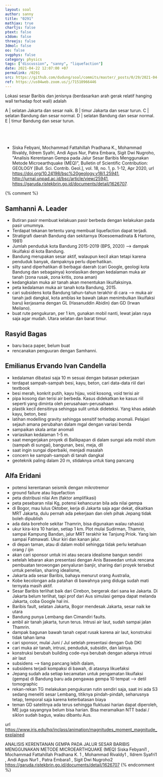 ```yaml
---
layout: soal
author: sanny
title: "0291"
mathjax: true
chartjs: false
ptext: false
x3dom: false
threejs: false
3dmol: false
oo: false
svgphys: false
category: physics
tags: ["discussion", "sanny", "liquefaction"]
date: 2021-04-22 12:07:00 +07
permalink: /0291
src: https://github.com/dudung/soal/commits/master/_posts/0/29/2021-04-22-discussion-1.md
ref: https://us04web.zoom.us/j/71510966446
---
```

Lokasi sesar Baribis dan jenisnya (berdasarkan arah gerak relatif hanging wall terhadap foot wall) adalah

A | selatan Jakarta dan sesar naik.
B | timur Jakarta dan sesar turun.
C | selatan Bandung dan sesar normal.
D | selatan Bandung dan sesar normal.
E | timur Bandung dan sesar turun.

## &nbsp;
+ Siska Febyani, Mochammad Fattahillah Pradhana K., Mohammad Rivaldy, Ildrem Syafri, Andi Agus Nur, Patra Embara, Sigit Dwi Nugroho, "Analisis Kerentanan Gempa pada Jalur Sesar Baribis Menggunakan Metode Microearthquake (MEQ)", Bulletin of Scientific Contribution: GEOLOGY [Bull. Sci. Contrib. Geol.], vol. 18, no. 1, p. 1-12, Apr 2020, url <https://doi.org/10.24198/bsc%20geology.v18i1.25941>, <http://jurnal.unpad.ac.id/bsc/article/view/25941>, <https://garuda.ristekbrin.go.id/documents/detail/1626707>.


{% comment %}
## Samhanni A. Leader
- Butiran pasir membuat kelakuan pasir berbeda dengan kelakukan pada pasir umumnya.
- Terdapat tekanan tertentu yang membuat liquefaction dapat terjadi.
- Stratigrafi daerah Bandung dan sekitarnya (Koesoemadinata & Hartono, 1981)
- Jumlah penduduk kota Bandung 2015-2019 (BPS, 2020) --> dampak likuifaksi di kota Bandung.
- Bandung merupakan sesar aktif, walaupun kecil akan tetapi karena penduduk banyak, dampaknya perlu diperhatikan.
- silty sand diperhatikan di berbagai daerah (cari Google, geologi kota Bandung dan sebagainya) korelasikan dengan kedalaman muka air tanah (zona rusak, zona kritis, zona aman)
- kedangkalan muka air tanah akan menentukan likuifaksinya.
- peta kedalaman muka air tanah kota Bandung, 2015.
- cari subsidens kota Bandung tahun-tahun terakhir di cara --> muka air tanah jadi dangkal, kota amblas ke bawah (akan menimbulkan likuifaksi baru) kerjasama dengan GL (Hasanuddin Abidin) dan GD (Irwan Meilano).
- buat rute pengukuran, per 1 km, gunakan mobil nanti, lewat jalan raya saja agar mudah. Utara selatan dan barat timur.

## Rasyid Bagas
- baru baca paper, belum buat
- rencanakan penguuran dengan Samhanni.

## Emilianus Ervando Ivan Candella
- kedalaman dibatasi saja 10 m sesuai dengan batasan pekerjaan
- terdapat sampah-sampah besi, kayu, beton, cari data-data riil dari textbook
- besi merah, konkrit putih, kayu hijau, void kosong, void terisi air
- pipa kosong dan terisi air berbeda. Kasus didekatkan ke kasus riil seperti yang diminta oleh perusahaan-perusahaan
- plastik kecil densitinya sehingga sulit untuk dideteksi. Yang khas adalah kayu, beton, besi
- latihan modelling gravity sehingga sensitif terhadap anomali. Pelajari sejauh amana perubahan dalam mgal dengan variasi benda
- sampaikan skala antar anomali
- variasikan kedalaman 1-5 m.
- saat mengerjakan proyek di Balikpapan di dalam sungai ada mobil stum (sampah di sungai), bangunan, besi, meja, dll
- saat ingin sungai diperbaiki, menjadi masalah
- concern ke sampah-sampah di tanah dangkal
- geoteknik paling dalam 20 m, stidaknya untuk tiang pancang

## Alfa Eridani
- potensi kerentanan seismik dengan mikrotremor
- ground failure atau liquefaction
- peta distribusi nilai Am (faktor amplifikasi)
- peta pesebaran nilai Kg, potensi kehancuran bila ada nilai gempa
- di Bogor, mau lulus Oktober, kerja di Jakarta saja agar dekat, dikaitkan MRT Jakarta, dulu pernah ada pekerjaan dan oleh pihak Jepang tidak boleh dipublish
- ada data borehole sekitar Thamrin, bisa digunakan walau rahasia)
- ukur kira-kira 10 harian, setiap 1 km. Plot mulai Sudirman, Thamrin, sampai Kampung Bandan, jalur MRT terakhir ke Tanjung Priok. Yang lain sampai Fatmawati. Ukur kiri dan kanan jalur.
- di depan taman, atau di dalam mobil sehingga tidak perlu ketahuan orang / ijin
- akan cari sponsor untuk ini atau secara idealisme bangun sendiri
- setelah lebaran akan presentasi dengan Anis Baswedan untuk rencana pembuatan terowongan penyaluran banjir, sharing dari proyek tersebut untuk penelian, sharing idealisme,
- Jakarta ada sesar Baribis, bahaya menurut orang Australia,
- Kobe kecolongan ada patahan di bawahnya yang diduga sudah mati ternyata masih aktif.
- Sesar Baribis terlihat baik dari Cirebon, bergerak dari sana ke Jakarta. Di Jakarta belum terlihat, tapi prof dari Aus simulasi gempa dapat melanda Jakarta, coba Google hal ini.
- Baribis fault, selatan Jakarta, Bogor mendesak Jakarta, sesar naik ke utara
- Bandung punya Lembang dan Cimandiri faults.
- ambil air tanah jakarta, turun terus. Intrusi air laut, sudah sampai jalan Thamrin.
- dampak bagunan bawah tanah cepat rusak karena air laut, konstruksi tidak tahan lama
- cari sponsor, mulai Juni / Jul setelah presentasi dengan Gub DKI
- cari muka air tanah, intrusi, penduduk, subsidin, dan laiinya.
- konstruksi berubah building code-nya berubah dengan adanya intrusi air laut
- subsidens --> tiang pancang lebih dalam,
- subsidens terjadi kompaksi di bawah, di atasnya likuefaksi
- Jepang sudah ada setiap kecamatan untuk pengamatan likuifaksi (gempa) di Bandung baru ada pengawas gempa 10 tempat --> detil tomographic
- rekan-rekan TG melakukan pengukuran rutin sendiri saja, saat ini ada S3 sedang meneliti sesar Lembang, titiknya pindah-pindah, seharusnya tetap, temporal saja karena keterbatasan biaya
- teman GD satelitnya ada terus sehingga fluktuasi harian dapat diperoleh, ME juga sayangnya belum bisa harian. Bisa meramalkan NTT badai / siklon sudah bagus, walau dibantu Aus.

url https://www.iris.edu/hq/inclass/animation/magnitudes_moment_magnitude_explained

ANALISIS KERENTANAN GEMPA PADA JALUR SESAR BARIBIS MENGGUNAKAN
METODE MICROEARTHQUAKE (MEQ)
Siska Febyani1
, Mochammad Fattahillah Pradhana K. 1
, Mohammad Rivaldy1
, Ildrem Syafri1
, Andi Agus Nur1
,
Patra Embara1
, Sigit Dwi Nugroho2
https://garuda.ristekbrin.go.id/documents/detail/1626707
{% endcomment %}
